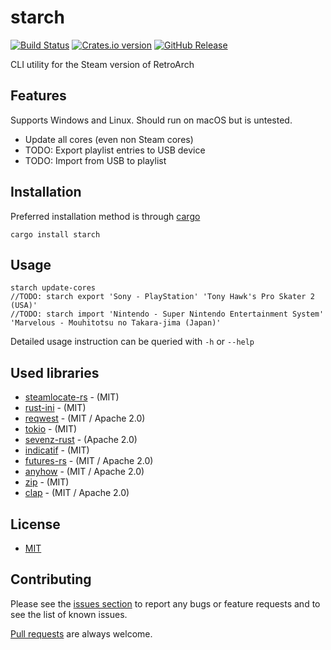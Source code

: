 # starch
[![Build Status](https://img.shields.io/github/actions/workflow/status/ekx/starch/.github/workflows/rust.yml)](https://github.com/ekx/starch/actions/workflows/rust.yml)
[![Crates.io version](https://img.shields.io/crates/v/starch.svg)](https://crates.io/crates/starch)
[![GitHub Release](https://img.shields.io/github/v/release/ekx/starch)](https://github.com/ekx/starch/releases)

CLI utility for the Steam version of RetroArch

## Features
Supports Windows and Linux. Should run on macOS but is untested.

- Update all cores (even non Steam cores)
- TODO: Export playlist entries to USB device
- TODO: Import from USB to playlist

## Installation
Preferred installation method is through [cargo](https://www.rust-lang.org/tools/install)
```
cargo install starch
``` 

## Usage
```
starch update-cores
//TODO: starch export 'Sony - PlayStation' 'Tony Hawk's Pro Skater 2 (USA)'
//TODO: starch import 'Nintendo - Super Nintendo Entertainment System' 'Marvelous - Mouhitotsu no Takara-jima (Japan)'
``` 
Detailed usage instruction can be queried with `-h` or `--help`

## Used libraries

* [steamlocate-rs](https://github.com/WilliamVenner/steamlocate-rs) - (MIT)
* [rust-ini](https://github.com/zonyitoo/rust-ini) - (MIT)
* [reqwest](https://github.com/seanmonstar/reqwest) - (MIT / Apache 2.0)
* [tokio](https://github.com/tokio-rs/tokio) - (MIT)
* [sevenz-rust](https://github.com/dyz1990/sevenz-rust) - (Apache 2.0)
* [indicatif](https://github.com/console-rs/indicatif) - (MIT)
* [futures-rs](https://github.com/rust-lang/futures-rs) - (MIT / Apache 2.0)
* [anyhow](https://github.com/dtolnay/anyhow) - (MIT / Apache 2.0)
* [zip](https://github.com/zip-rs/zip) - (MIT)
* [clap](https://github.com/clap-rs/clap) - (MIT / Apache 2.0)

## License
- [MIT](https://github.com/ekx/starch/blob/master/LICENSE)

## Contributing

Please see the [issues section](https://github.com/ekx/starch/issues) to
report any bugs or feature requests and to see the list of known issues.

[Pull requests](https://github.com/ekx/starch/pulls) are always welcome.
